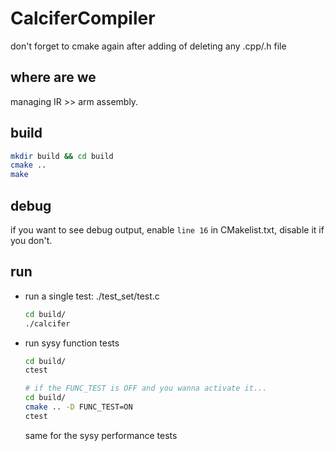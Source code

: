 # CalciferCompiler

don't forget to cmake again after adding of deleting any .cpp/.h file

## where are we

managing IR >> arm assembly.


## build

```bash
mkdir build && cd build
cmake ..
make
```

## debug

if you want to see debug output, enable `line 16` in CMakelist.txt, disable it if you don't.


## run

- run a single test: ./test_set/test.c

    ```bash
    cd build/
    ./calcifer
    ```

- run sysy function tests

    ```bash
    cd build/
    ctest
    
    # if the FUNC_TEST is OFF and you wanna activate it...
    cd build/
    cmake .. -D FUNC_TEST=ON
    ctest
    ```

    same for the sysy performance tests